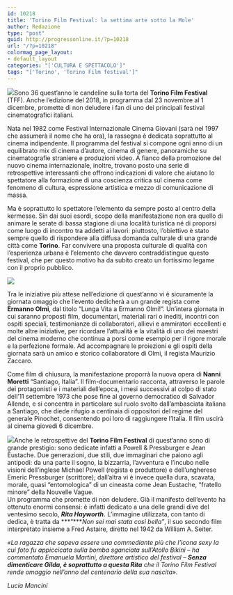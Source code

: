 ```yaml
---
id: 10218
title: 'Torino Film Festival: la settima arte sotto la Mole'
author: Redazione
type: "post"
guid: http://progressonline.it/?p=10218
url: "/?p=10218"
colormag_page_layout:
- default_layout
categories: "['CULTURA E SPETTACOLO']"
tags: "['Torino', 'Torino Film festival']"
---
```


![](https://progressonline.it/wp-content/uploads/2018/11/TorinoFilmFestivalLogo-300x223.png)Sono 36 quest’anno le candeline sulla torta del **Torino Film Festival** (TFF). Anche l’edizione del 2018, in programma dal 23 novembre al 1 dicembre, promette di non deludere i fan di uno dei principali festival cinematografici italiani.

Nata nel 1982 come Festival Internazionale Cinema Giovani (sarà nel 1997 che assumerà il nome che ha ora), la rassegna è dedicata soprattutto al cinema indipendente. Il programma del festival si compone ogni anno di un equilibrato mix di cinema d’autore, cinema di genere, panoramiche su cinematografie straniere e produzioni video. A fianco della promozione del nuovo cinema internazionale, inoltre, trovano posto una serie di retrospettive interessanti che offrono indicazioni di valore che aiutano lo spettatore alla formazione di una coscienza critica sul cinema come fenomeno di cultura, espressione artistica e mezzo di comunicazione di massa.

Ma è soprattutto lo spettatore l’elemento da sempre posto al centro della kermesse. Sin dai suoi esordi, scopo della manifestazione non era quello di animare le serate di bassa stagione di una località turistica né di proporsi come luogo di incontro tra addetti ai lavori: piuttosto, l’obiettivo è stato sempre quello di rispondere alla diffusa domanda culturale di una grande città come **Torino**. Far convivere una proposta culturale di qualità con l’esperienza urbana è l’elemento che davvero contraddistingue questo festival, che per questo motivo ha da subito creato un fortissimo legame con il proprio pubblico.

![](https://progressonline.it/wp-content/uploads/2018/11/Ermanno_Olmi_2013_2-250x300.jpg)

Tra le iniziative più attese nell’edizione di quest’anno vi è sicuramente la giornata omaggio che l’evento dedicherà a un grande regista come **Ermanno Olmi**, dal titolo “Lunga Vita a Ermanno Olmi!”. Un’intera giornata in cui saranno proposti film, documentari, materiali rari o inediti, incontri con ospiti speciali, testimonianze di collaboratori, allievi e ammiratori eccellenti e molte altre iniziative, per ricordare l’attualità e la vitalità di uno dei maestri del cinema moderno che continua a porsi come esempio per il rigore morale e la perfezione formale. Ad accompagnare le proiezioni e gli ospiti della giornata sarà un amico e storico collaboratore di Olmi, il regista Maurizio Zaccaro.

Come film di chiusura, la manifestazione proporrà la nuova opera di **Nanni Moretti** “Santiago, Italia”. Il film-documentario racconta, attraverso le parole dei protagonisti e i materiali dell’epoca, i mesi successivi al colpo di stato dell’11 settembre 1973 che pose fine al governo democratico di Salvador Allende, e si concentra in particolare sul ruolo svolto dall’ambasciata italiana a Santiago, che diede rifugio a centinaia di oppositori del regime del generale Pinochet, consentendo poi loro di raggiungere l’Italia. Il film uscirà al cinema giovedì 6 dicembre.

![](https://progressonline.it/wp-content/uploads/2018/11/TorinoFilmFestival_Piemonte750x464.jpg)Anche le retrospettive del **Torino Film Festival** di quest’anno sono di grande prestigio: sono dedicate infatti a Powell &amp; Pressburger e Jean Eustache. Due generazioni, due stili, due immaginari che paiono agli antipodi: da una parte il sogno, la bizzarria, l’avventura e l’incubo nelle visioni dell’inglese Michael Powell (regista e produttore) e dell’ungherese Emeric Pressburger (scrittore); dall’altra vi è invece quella dura, scavata, morale, quasi “entomologica” di un cineasta come Jean Eustache, “fratello minore” della Nouvelle Vague.  
Un programma che promette di non deludere. Già il manifesto dell’evento ha ottenuto enormi consensi: è infatti dedicato a una delle grandi dive del ventesimo secolo, ***Rita Hayworth.*** L’immagine utilizzata, con tanto di dedica, è tratta da ***“****Non sei mai stata così bella”*, il suo secondo film interpretato insieme a Fred Astaire, diretto nel 1942 da William A. Seiter.

*«La ragazza che sapeva essere una commediante più che l’icona sexy la cui foto fu appiccicata sulla bomba sganciata sull’Atollo Bikini – ha commentato Emanuela Martini, direttore artistico del festival –* ***Senza dimenticare Gilda, è soprattutto a questa Rita*** *che il Torino Film Festival rende omaggio nell’anno del centenario della sua nascita».*

*Lucia Mancini*